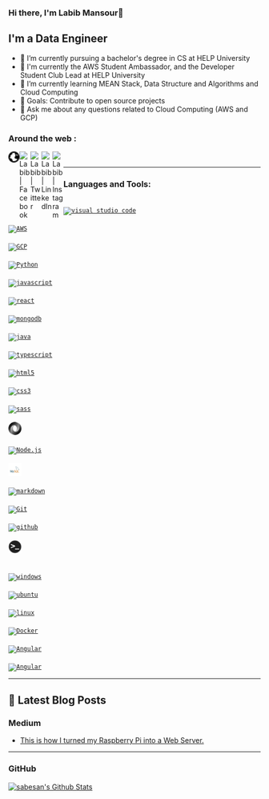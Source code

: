 ### Hi there, I'm Labib Mansour👋

## I'm a Data Engineer


- 🔭 I’m currently pursuing a bachelor's degree in CS at HELP University
- 🌱 I'm currently the AWS Student Ambassador, and the Developer Student Club Lead at HELP University
- 🌱 I’m currently learning MEAN Stack, Data Structure and Algorithms and Cloud Computing
- 🤔 Goals: Contribute to open source projects
- 💬 Ask me about any questions related to Cloud Computing (AWS and GCP)


### Around the web :

[<img align="left" alt="Labib" width="22px" src="https://raw.githubusercontent.com/iconic/open-iconic/master/svg/globe.svg" />](https://labibmansour.com/)
[<img align="left" alt="Labib | Facebook" width="22px" src="https://cdn.jsdelivr.net/npm/simple-icons@3.4.0/icons/facebook.svg" />](https://facebook.com/labib.mansour99/)
[<img align="left" alt="Labib | Twitter" width="22px" src="https://cdn.jsdelivr.net/npm/simple-icons@v3/icons/twitter.svg" />](https://twitter.com/mansour_labib)
[<img align="left" alt="Labib | LinkedIn" width="22px" src="https://cdn.jsdelivr.net/npm/simple-icons@v3/icons/linkedin.svg" />](https://www.linkedin.com/in/labib-mansour/)
[<img align="left" alt="Labib | Instagram" width="22px" src="https://cdn.jsdelivr.net/npm/simple-icons@v3/icons/instagram.svg" />](https://www.instagram.com/labibmansour99/)

<br />

---

### Languages and Tools:

[<code>
<img alt="visual studio code" width="26px" src="https://img.icons8.com/fluent/240/000000/visual-studio-code-2019.png" />
</code>](https://code.visualstudio.com/)
[<code>
<img alt="AWS" width="26px" src="https://img.icons8.com/color/48/000000/amazon-web-services.png" />
</code>](https://aws.amazon.com/)
[<code>
<img alt="GCP" width="26px" src="https://img.icons8.com/color/48/000000/google-cloud-platform.png" />
</code>](https://cloud.google.com/)
[<code>
<img alt="Python" width="26px" src="https://img.icons8.com/dusk/64/000000/python.png">
</code>](https://www.python.org/)
[<code>
<img alt="javascript" width="26px" src="https://img.icons8.com/color/240/000000/javascript.png" />
</code>](https://developer.mozilla.org/en-US/docs/Web/JavaScript)
[<code>
<img alt="react" width="26px" src="https://img.icons8.com/color/240/000000/react-native.png" />
</code>](https://reactjs.org/)
[<code>
<img alt="mongodb" width="26px" src="https://img.icons8.com/color/48/000000/mongodb.png" />
</code>](www.mongodb.com)
[<code>
<img alt="java" width="26px" src="https://img.icons8.com/color/240/000000/java-coffee-cup-logo.png">
</code>](https://docs.oracle.com/en/java/)
[<code>
<img alt="typescript" width="26px" src="https://img.icons8.com/color/240/000000/typescript.png">
</code>](https://www.typescriptlang.org/)
[<code>
<img alt="html5" width="26px" src="https://img.icons8.com/color/240/000000/html-5.png">
</code>](https://developer.mozilla.org/en-US/docs/Web/HTML)
[<code>
<img alt="css3" width="26px" src="https://img.icons8.com/color/240/000000/css3.png">
</code>](https://developer.mozilla.org/en-US/docs/Web/CSS)
[<code>
<img alt="sass" width="26px" src="https://img.icons8.com/color/240/000000/sass.png">
</code>](https://sass-lang.com/)
[<code>
<img alt="json" width="26px" src="https://raw.githubusercontent.com/github/explore/80688e429a7d4ef2fca1e82350fe8e3517d3494d/topics/json/json.png">
</code>](https://www.json.org/json-en.html)
[<code>
<img alt="Node.js" width="26px" src="https://img.icons8.com/color/240/000000/nodejs.png">
</code>](https://nodejs.org/en/)
[<code>
<img alt="MySQL" width="26px" src="https://raw.githubusercontent.com/github/explore/80688e429a7d4ef2fca1e82350fe8e3517d3494d/topics/mysql/mysql.png">
</code>](https://dev.mysql.com/)
[<code>
<img alt="markdown" width="26px" src="https://img.icons8.com/ios-filled/100/000000/markdown.png">
</code>](https://www.markdownguide.org/)
[<code>
<img alt="Git" width="26px" src="https://img.icons8.com/color/240/000000/git.png">
</code>](https://git-scm.com/)
[<code>
<img alt="github" width="26px" src="https://img.icons8.com/ios-glyphs/240/000000/github.png">
</code>](https://github.com/)
[<code>
<img alt="terminal" width="26px" src="https://raw.githubusercontent.com/github/explore/80688e429a7d4ef2fca1e82350fe8e3517d3494d/topics/terminal/terminal.png">
</code>](https://docs.microsoft.com/en-us/windows/terminal/)
<br />
[<code>
<img alt="windows" width="26px" src="https://img.icons8.com/color/240/000000/windows-10.png">
</code>](https://www.microsoft.com/en-us/windows)
[<code>
<img alt="ubuntu" width="26px" src="https://img.icons8.com/color/96/000000/ubuntu--v1.png">
</code>](https://ubuntu.com/)
[<code>
<img alt="linux" width="26px" src="https://img.icons8.com/color/96/000000/linux.png">
</code>](https://www.kernel.org/)
[<code>
<img alt="Docker" width="26px" src="https://img.icons8.com/dusk/48/000000/docker.png">
</code>](https://www.docker.com/)
[<code>
<img alt="Angular" width="26px" src="https://img.icons8.com/color/48/000000/angularjs.png">
</code>](https://www.docker.com/)
[<code>
<img alt="Angular" width="26px" src="https://img.icons8.com/clouds/100/000000/api.png">
</code>](https://restfulapi.net/)


---

## 📝 Latest Blog Posts

### Medium

<!-- MEDIUM:START -->

- [This is how I turned my Raspberry Pi into a Web Server.](https://medium.com/theumhack/this-is-how-i-turned-my-raspberry-pi-into-a-web-server-a0f02e7bc3af)

<!-- MEDIUM:END -->

---
### GitHub


<a href="https://github-readme-stats.sabesansathananthan.vercel.app/api?username=Labib123&show_icons=true&hide_border=true&count_private=true&include_all_commits=true&theme=radical">
<img align="center" alt="sabesan's Github Stats" src="https://github-readme-stats.sabesansathananthan.vercel.app/api?username=Labib123&show_icons=true&hide_border=true&count_private=true&include_all_commits=true&theme=radical" /></a>

